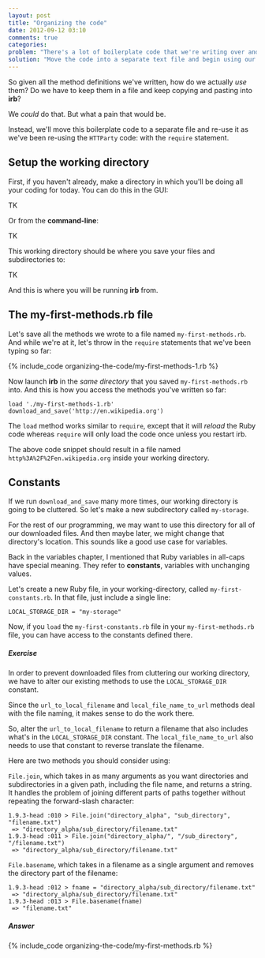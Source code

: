 ```yaml
---
layout: post
title: "Organizing the code"
date: 2012-09-12 03:10
comments: true
categories: 
problem: "There's a lot of boilerplate code that we're writing over and over."
solution: "Move the code into a separate text file and begin using our text-editor."
---
```


So given all the method definitions we've written, how do we actually *use* them? Do we have to keep them in a file and keep copying and pasting into **irb**?

We *could* do that. But what a pain that would be.

Instead, we'll move this boilerplate code to a separate file and re-use it as we've been re-using the `HTTParty` code: with the `require` statement.

## Setup the working directory

First, if you haven't already, make a directory in which you'll be doing all your coding for today. You can do this in the GUI:

TK

Or from the **command-line**:

TK

This working directory should be where you save your files and subdirectories to:

TK

And this is where you will be running **irb** from.


## The my-first-methods.rb file

Let's save all the methods we wrote to a file named `my-first-methods.rb`. And while we're at it, let's throw in the `require` statements that we've been typing so far:

{% include_code organizing-the-code/my-first-methods-1.rb %}


Now launch **irb** in the *same directory* that you saved `my-first-methods.rb` into. And this is how you access the methods you've written so far:

```
load './my-first-methods-1.rb'
download_and_save('http://en.wikipedia.org')
```

The `load` method works similar to `require`, except that it will *reload* the Ruby code whereas `require` will only load the code once unless you restart irb.

The above code snippet should result in a file named `http%3A%2F%2Fen.wikipedia.org` inside your working directory.


## Constants

If we run `download_and_save` many more times, our working directory is going to be cluttered. So let's make a new subdirectory called `my-storage`.

For the rest of our programming, we may want to use this directory for all of our downloaded files. And then maybe later, we might change that directory's location. This sounds like a good use case for variables.

Back in the variables chapter, I mentioned that Ruby variables in all-caps have special meaning. They refer to **constants**, variables with unchanging values.

Let's create a new Ruby file, in your working-directory, called `my-first-constants.rb`. In that file, just include a single line:

`LOCAL_STORAGE_DIR = "my-storage"`

Now, if you `load` the `my-first-constants.rb` file in your `my-first-methods.rb` file, you can have access to the constants defined there.

##### Exercise

In order to prevent downloaded files from cluttering our working directory, we have to alter our existing methods to use the `LOCAL_STORAGE_DIR` constant.

Since the `url_to_local_filename` and `local_file_name_to_url` methods deal with the file naming, it makes sense to do the work there.

So, alter the `url_to_local_filename` to return a filename that also includes what's in the `LOCAL_STORAGE_DIR` constant. The `local_file_name_to_url` also needs to use that constant to reverse translate the filename.

Here are two methods you should consider using:

`File.join`, which takes in as many arguments as you want directories and subdirectories in a given path, including the file name, and returns a string. It handles the problem of joining different parts of paths together without repeating the forward-slash character:

```
1.9.3-head :010 > File.join("directory_alpha", "sub_directory", "filename.txt")
 => "directory_alpha/sub_directory/filename.txt"
1.9.3-head :011 > File.join("directory_alpha/", "/sub_directory", "/filename.txt")
 => "directory_alpha/sub_directory/filename.txt" 
```

`File.basename`, which takes in a filename as a single argument and removes the directory part of the filename:

```
1.9.3-head :012 > fname = "directory_alpha/sub_directory/filename.txt" 
 => "directory_alpha/sub_directory/filename.txt" 
1.9.3-head :013 > File.basename(fname)
 => "filename.txt"
```



##### Answer

{% include_code organizing-the-code/my-first-methods.rb %}





